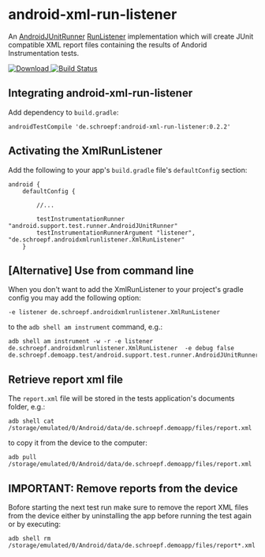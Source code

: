 # android-xml-run-listener

An [AndroidJUnitRunner](https://developer.android.com/reference/android/support/test/runner/AndroidJUnitRunner.html) [RunListener](http://junit.org/junit4/javadoc/latest/org/junit/runner/notification/RunListener.html) implementation which will create JUnit compatible XML report files containing the results of Andorid Instrumentation tests.

[![Download](https://api.bintray.com/packages/schroepf/schroepf/android-xml-run-listener/images/download.svg) ](https://bintray.com/schroepf/schroepf/android-xml-run-listener/_latestVersion)
[![Build Status](https://travis-ci.org/schroepf/TestLab.svg?branch=master)](https://travis-ci.org/schroepf/TestLab)

## Integrating android-xml-run-listener

Add dependency to `build.gradle`:

```
androidTestCompile 'de.schroepf:android-xml-run-listener:0.2.2'
```

## Activating the XmlRunListener

Add the following to your app's `build.gradle` file's `defaultConfig` section:
```
android {
    defaultConfig {

        //...

        testInstrumentationRunner "android.support.test.runner.AndroidJUnitRunner"
        testInstrumentationRunnerArgument "listener", "de.schroepf.androidxmlrunlistener.XmlRunListener"
    }
```

## [Alternative] Use from command line

When you don't want to add the XmlRunListener to your project's gradle config you may add the following option:
```
-e listener de.schroepf.androidxmlrunlistener.XmlRunListener
```
to the `adb shell am instrument` command, e.g.:
```
adb shell am instrument -w -r -e listener de.schroepf.androidxmlrunlistener.XmlRunListener  -e debug false de.schroepf.demoapp.test/android.support.test.runner.AndroidJUnitRunner
```

## Retrieve report xml file

The `report.xml` file will be stored in the tests application's documents folder, e.g.:
```
adb shell cat /storage/emulated/0/Android/data/de.schroepf.demoapp/files/report.xml
```

to copy it from the device to the computer:
```
adb pull /storage/emulated/0/Android/data/de.schroepf.demoapp/files/report.xml
```

## IMPORTANT: Remove reports from the device

Bofore starting the next test run make sure to remove the report XML files from the device either by
uninstalling the app before running the test again or by executing:

```
adb shell rm /storage/emulated/0/Android/data/de.schroepf.demoapp/files/report*.xml
```
